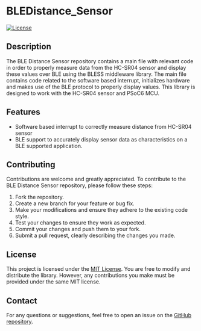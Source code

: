 # BLEDistance_Sensor

[![License](https://img.shields.io/badge/license-MIT-blue.svg)](LICENSE)

## Description

The BLE Distance Sensor repository contains a main file with relevant code in order to properly measure data from the HC-SR04 sensor and display these values over BLE using the BLESS middleware library. The main file contains code related to the software based interrupt, initializes hardware and makes use of the BLE protocol to properly display values. This library is designed to work with the HC-SR04 sensor and PSoC6 MCU. 

## Features

- Software based interrupt to correctly measure distance from HC-SR04 sensor
- BLE support to accurately display sensor data as characteristics on a BLE supported application. 

## Contributing

Contributions are welcome and greatly appreciated. To contribute to the BLE Distance Sensor repository, please follow these steps:

1. Fork the repository.
2. Create a new branch for your feature or bug fix.
3. Make your modifications and ensure they adhere to the existing code style.
4. Test your changes to ensure they work as expected.
5. Commit your changes and push them to your fork.
6. Submit a pull request, clearly describing the changes you made.


## License

This project is licensed under the [MIT License](LICENSE). You are free to modify and distribute the library. However, any contributions you make must be provided under the same MIT license.

## Contact

For any questions or suggestions, feel free to open an issue on the [GitHub repository](https://github.com/hot-tea-and-driver-updates/DFROBOTLCD_I2CLibrary/issues).
